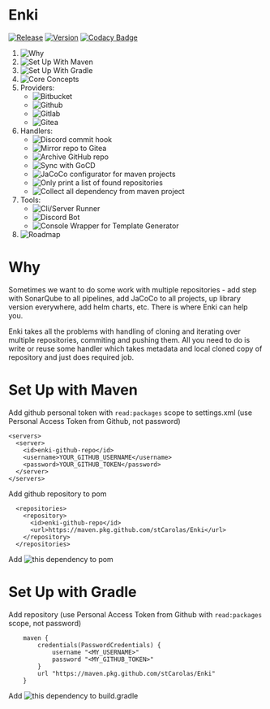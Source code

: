 # Enki 

 [![Release](https://github.com/stCarolas/Enki/workflows/Release/badge.svg)](https://github.com/stCarolas/Enki/actions?query=workflow%3ARelease)
 [![Version](https://img.shields.io/github/v/tag/stCarolas/Enki?label=version&sort=semver)](https://github.com/stCarolas/Enki/packages)
 [![Codacy Badge](https://api.codacy.com/project/badge/Grade/a631d4eeb0834e8f99035ce52c204acb)](https://app.codacy.com/manual/stcarolas/Enki?utm_source=github.com&utm_medium=referral&utm_content=stCarolas/Enki&utm_campaign=Badge_Grade_Dashboard)

1. ![Why](https://github.com/stCarolas/Enki#why)
1. ![Set Up With Maven](https://github.com/stCarolas/Enki#set-up-with-maven)
1. ![Set Up With Gradle](https://github.com/stCarolas/Enki#set-up-with-gradle)
1. ![Core Concepts](https://github.com/stCarolas/Enki/tree/master/core)
1. Providers:
    - ![Bitbucket](https://github.com/stCarolas/Enki/tree/master/providers/bitbucket)
    - ![Github](https://github.com/stCarolas/Enki/tree/master/providers/github)
    - ![Gitlab](https://github.com/stCarolas/Enki/tree/master/providers/gitlab)
    - ![Gitea](https://github.com/stCarolas/Enki/tree/master/providers/gitea)
1. Handlers:
    - ![Discord commit hook](https://github.com/stCarolas/Enki/tree/master/handlers/discord-commit-hook)
    - ![Mirror repo to Gitea](https://github.com/stCarolas/Enki/tree/master/handlers/gitea-mirror)
    - ![Archive GitHub repo](https://github.com/stCarolas/Enki/tree/master/handlers/github-archive-repo)
    - ![Sync with GoCD](https://github.com/stCarolas/Enki/tree/master/handlers/gocd-handlers)
    - ![JaCoCo configurator for maven projects](https://github.com/stCarolas/Enki/tree/master/handlers/jacoco)
    - ![Only print a list of found repositories](https://github.com/stCarolas/Enki/tree/master/handlers/logging-handlhandlers)
    - ![Collect all dependency from maven project](https://github.com/stCarolas/Enki/tree/master/handlers/logging-handlhandlers)
1. Tools:
    - ![Cli/Server Runner](https://github.com/stCarolas/Enki/tree/master/server)
    - ![Discord Bot](https://github.com/stCarolas/Enki/tree/master/tools/discord-bot)
    - ![Console Wrapper for Template Generator](https://github.com/stCarolas/Enki/tree/master/tools/generator)
1. ![Roadmap](https://github.com/stCarolas/Enki/milestones)

# Why

Sometimes we want to do some work with multiple repositories - add step with SonarQube to all 
pipelines, add JaCoCo to all projects, up library version everywhere, add helm charts, etc. 
There is where Enki can help you.

Enki takes all the problems with handling of cloning and iterating over multiple repositories, commiting and pushing them. All you need to do is write or reuse some handler which takes metadata and local cloned copy of repository and just does required job.

# Set Up with Maven

Add github personal token with `read:packages` scope to settings.xml (use Personal Access Token from Github, not password)
```
<servers>
  <server>
    <id>enki-github-repo</id>
    <username>YOUR_GITHUB_USERNAME</username>
    <password>YOUR_GITHUB_TOKEN</password>
  </server>
</servers>
```

Add github repository to pom
```
  <repositories>
    <repository>
      <id>enki-github-repo</id>
      <url>https://maven.pkg.github.com/stCarolas/Enki</url>
    </repository>
  </repositories>
```

Add ![this](https://github.com/stCarolas/Enki/packages/70782) dependency to pom

# Set Up with Gradle

Add repository (use Personal Access Token from Github with `read:packages` scope, not password)
```
    maven { 
        credentials(PasswordCredentials) {
            username "<MY_USERNAME>"
            password "<MY_GITHUB_TOKEN>"
        }
        url "https://maven.pkg.github.com/stCarolas/Enki" 
    }
```

Add ![this](https://github.com/stCarolas/Enki/packages/70782) dependency to build.gradle
